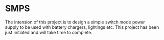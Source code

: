 # SMPS
The intension of this project is to design a simple switch mode power supply to be used with battery chargers, lightings etc.
This project has been just initiated and will take time to complete.
